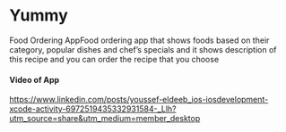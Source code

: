 # Yummy
Food Ordering AppFood ordering app that shows foods based on their category, popular dishes and chef’s specials and it shows description of this recipe and you can order the recipe that you choose 

#### Video of App
https://www.linkedin.com/posts/youssef-eldeeb_ios-iosdevelopment-xcode-activity-6972519435332931584-_Llh?utm_source=share&utm_medium=member_desktop
